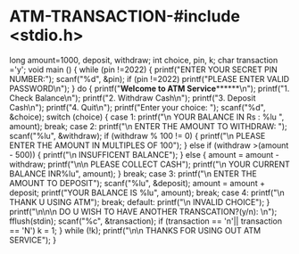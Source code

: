 # ATM-TRANSACTION-#include <stdio.h>
long amount=1000, deposit, withdraw;
int choice, pin, k;
char transaction ='y';
void main ()
{
while (pin !=2022)
{
printf("ENTER YOUR SECRET PIN NUMBER:");
scanf("%d", &pin);
if (pin  !=2022)
printf("PLEASE ENTER VALID PASSWORD\n");
}
do
{
printf("********Welcome to ATM Service**************\n");
printf("1. Check Balance\n");
printf("2. Withdraw Cash\n");
printf("3. Deposit Cash\n");
printf("4. Quit\n");
printf("Enter your choice: ");
scanf("%d", &choice);
switch (choice)
{
case 1:
printf("\n YOUR BALANCE IN Rs : %lu ", amount);
break;
case 2:
printf("\n ENTER THE AMOUNT TO WITHDRAW: ");
scanf("%lu", &withdraw);
if (withdraw % 100 != 0)
{
printf("\n PLEASE ENTER THE AMOUNT IN MULTIPLES OF 100");
}
else if (withdraw >(amount - 500))
{
printf("\n INSUFFICENT BALANCE");
}
else
{
amount = amount - withdraw;
printf("\n\n PLEASE COLLECT CASH");
printf("\n YOUR CURRENT BALANCE INR%lu", amount);
}
break;
case 3:
printf("\n ENTER THE AMOUNT TO DEPOSIT");
scanf("%lu", &deposit);
amount = amount + deposit;
printf("YOUR BALANCE IS %lu", amount);
break;
case 4:
printf("\n THANK U USING ATM");
break;
default:
printf("\n INVALID CHOICE");
}
printf("\n\n\n DO U WISH TO HAVE ANOTHER TRANSCATION?(y/n): \n");
fflush(stdin);
scanf("%c", &transaction);
if (transaction == 'n'|| transaction == 'N')
k = 1;
} while (!k);
printf("\n\n THANKS FOR USING OUT ATM SERVICE");
}
